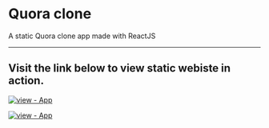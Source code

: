 # Quora clone
A static Quora clone app made with ReactJS

<hr>

## Visit the link below to view static webiste in action.

[![view - App](https://img.shields.io/badge/view-Static_React_Quora_Clone_"Render_Link"-red?style=for-the-badge)](https://quora-clone.onrender.com/)

[![view - App](https://img.shields.io/badge/view-Static_React_Quora_Clone_"Netlify_Link"-red?style=for-the-badge)](https://quora-clone-react.netlify.app/)


